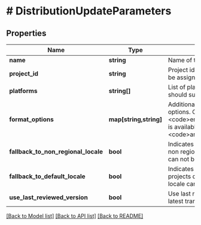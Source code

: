 # # DistributionUpdateParameters

## Properties

Name | Type | Description | Notes
------------ | ------------- | ------------- | -------------
**name** | **string** | Name of the distribution | [optional] 
**project_id** | **string** | Project id the distribution should be assigned to. | [optional] 
**platforms** | **string[]** | List of platforms the distribution should support. | [optional] 
**format_options** | **map[string,string]** | Additional formatting and render options. Only &lt;code&gt;enclose_in_cdata&lt;/code&gt; is available for platform &lt;code&gt;android&lt;/code&gt;. | [optional] 
**fallback_to_non_regional_locale** | **bool** | Indicates whether to fallback to non regional locale when locale can not be found | [optional] 
**fallback_to_default_locale** | **bool** | Indicates whether to fallback to projects default locale when locale can not be found | [optional] 
**use_last_reviewed_version** | **bool** | Use last reviewed instead of latest translation in a project | [optional] 

[[Back to Model list]](../../README.md#documentation-for-models) [[Back to API list]](../../README.md#documentation-for-api-endpoints) [[Back to README]](../../README.md)



